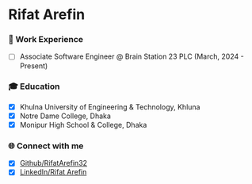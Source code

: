 # Rifat Arefin

### 💼   Work Experience
  - [ ] Associate Software Engineer @ Brain Station 23 PLC (March, 2024 - Present)
### 🎓   Education 
  - [x] Khulna University of Engineering & Technology, Khluna
  - [x] Notre Dame College, Dhaka
  - [x] Monipur High School & College, Dhaka

### 🌐 Connect with me
  - [x] [Github/RifatArefin32](https://github.com/RifatArefin32)
  - [x] [LinkedIn/Rifat Arefin](https://www.linkedin.com/in/https://www.linkedin.com/in/rifat-arefin-b9547a1a7//)
<!---
Rifat-BrainStation23/Rifat-BrainStation23 is a ✨ special ✨ repository because its `README.md` (this file) appears on your GitHub profile.
You can click the Preview link to take a look at your changes.
--->
